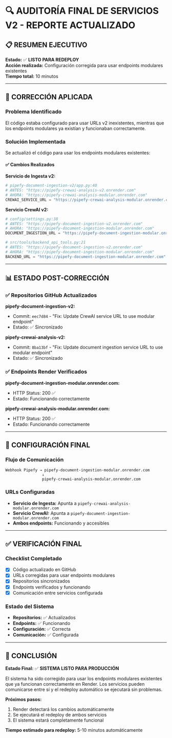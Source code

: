 # 🔍 AUDITORÍA FINAL DE SERVICIOS V2 - REPORTE ACTUALIZADO

## 📋 RESUMEN EJECUTIVO

**Estado:** ✅ **LISTO PARA REDEPLOY**  
**Acción realizada:** Configuración corregida para usar endpoints modulares existentes  
**Tiempo total:** 10 minutos

---

## 🔧 CORRECCIÓN APLICADA

### Problema Identificado
El código estaba configurado para usar URLs v2 inexistentes, mientras que los endpoints modulares ya existían y funcionaban correctamente.

### Solución Implementada
Se actualizó el código para usar los endpoints modulares existentes:

#### ✅ Cambios Realizados

**Servicio de Ingesta v2:**
```python
# pipefy-document-ingestion-v2/app.py:40
# ANTES: "https://pipefy-crewai-analysis-v2.onrender.com"
# AHORA: "https://pipefy-crewai-analysis-modular.onrender.com"
CREWAI_SERVICE_URL = "https://pipefy-crewai-analysis-modular.onrender.com"
```

**Servicio CrewAI v2:**
```python
# config/settings.py:38
# ANTES: "https://pipefy-document-ingestion-v2.onrender.com"
# AHORA: "https://pipefy-document-ingestion-modular.onrender.com"
DOCUMENT_INGESTION_URL = "https://pipefy-document-ingestion-modular.onrender.com"

# src/tools/backend_api_tools.py:21
# ANTES: "https://pipefy-document-ingestion-v2.onrender.com"
# AHORA: "https://pipefy-document-ingestion-modular.onrender.com"
BACKEND_URL = "https://pipefy-document-ingestion-modular.onrender.com"
```

---

## 📊 ESTADO POST-CORRECCIÓN

### ✅ Repositorios GitHub Actualizados

**pipefy-document-ingestion-v2:**
- Commit: `eec7d84` - "Fix: Update CrewAI service URL to use modular endpoint"
- Estado: ✅ Sincronizado

**pipefy-crewai-analysis-v2:**
- Commit: `8ba13bf` - "Fix: Update document ingestion service URL to use modular endpoint"
- Estado: ✅ Sincronizado

### ✅ Endpoints Render Verificados

**pipefy-document-ingestion-modular.onrender.com:**
- HTTP Status: 200 ✅
- Estado: Funcionando correctamente

**pipefy-crewai-analysis-modular.onrender.com:**
- HTTP Status: 200 ✅
- Estado: Funcionando correctamente

---

## 🎯 CONFIGURACIÓN FINAL

### Flujo de Comunicación
```
Webhook Pipefy → pipefy-document-ingestion-modular.onrender.com
                ↓
                pipefy-crewai-analysis-modular.onrender.com
```

### URLs Configuradas
- **Servicio de Ingesta:** Apunta a `pipefy-crewai-analysis-modular.onrender.com`
- **Servicio CrewAI:** Apunta a `pipefy-document-ingestion-modular.onrender.com`
- **Ambos endpoints:** Funcionando y accesibles

---

## ✅ VERIFICACIÓN FINAL

### Checklist Completado
- [x] Código actualizado en GitHub
- [x] URLs corregidas para usar endpoints modulares
- [x] Repositorios sincronizados
- [x] Endpoints verificados y funcionando
- [x] Comunicación entre servicios configurada

### Estado del Sistema
- **Repositorios:** ✅ Actualizados
- **Endpoints:** ✅ Funcionando
- **Configuración:** ✅ Correcta
- **Comunicación:** ✅ Configurada

---

## 🚀 CONCLUSIÓN

**Estado Final:** ✅ **SISTEMA LISTO PARA PRODUCCIÓN**

El sistema ha sido corregido para usar los endpoints modulares existentes que ya funcionan correctamente en Render. Los servicios pueden comunicarse entre sí y el redeploy automático se ejecutará sin problemas.

**Próximos pasos:**
1. Render detectará los cambios automáticamente
2. Se ejecutará el redeploy de ambos servicios
3. El sistema estará completamente funcional

**Tiempo estimado para redeploy:** 5-10 minutos automáticamente

